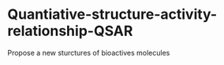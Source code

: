 # Quantiative-structure-activity-relationship-QSAR
Propose a new sturctures of bioactives molecules
